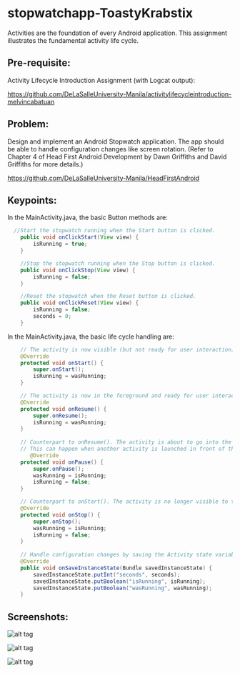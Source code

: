 # stopwatchapp-ToastyKrabstix

Activities are the foundation of every Android application. This assignment illustrates the fundamental activity life cycle.

## Pre-requisite:

Activity Lifecycle Introduction Assignment (with Logcat output):

https://github.com/DeLaSalleUniversity-Manila/activitylifecycleintroduction-melvincabatuan 


## Problem:

Design and implement an Android Stopwatch application. The app should be able to handle configuration changes like screen rotation. (Refer to Chapter 4 of Head First Android Development by Dawn Griffiths and David Griffiths for more details.)    

https://github.com/DeLaSalleUniversity-Manila/HeadFirstAndroid 



## Keypoints:

In the MainActivity.java, the basic Button methods are:

```Java
  //Start the stopwatch running when the Start button is clicked.
    public void onClickStart(View view) {
        isRunning = true;
    }

    //Stop the stopwatch running when the Stop button is clicked.
    public void onClickStop(View view) {
        isRunning = false;
    }

    //Reset the stopwatch when the Reset button is clicked.
    public void onClickReset(View view) {
        isRunning = false;
        seconds = 0;
    }
```


In the MainActivity.java, the basic life cycle handling are:
```Java
    // The activity is now visible (but not ready for user interaction)
    @Override
    protected void onStart() {
        super.onStart();
        isRunning = wasRunning;
    }

    // The activity is now in the foreground and ready for user interaction
    @Override
    protected void onResume() {
        super.onResume();
        isRunning = wasRunning;
    }
    
    // Counterpart to onResume(). The activity is about to go into the background and has stopped interacting with the user. 
    // This can happen when another activity is launched in front of the current activity.
       @Override
    protected void onPause() {
        super.onPause();
        wasRunning = isRunning;
        isRunning = false;
    }

    // Counterpart to onStart(). The activity is no longer visible to the user.
    @Override
    protected void onStop() {
        super.onStop();
        wasRunning = isRunning;
        isRunning = false;
    }
    
    // Handle configuration changes by saving the Activity state variables
    @Override
    public void onSaveInstanceState(Bundle savedInstanceState) {
        savedInstanceState.putInt("seconds", seconds);
        savedInstanceState.putBoolean("isRunning", isRunning);
        savedInstanceState.putBoolean("wasRunning", wasRunning);
    }
```


## Screenshots:

![alt tag](https://github.com/DeLaSalleUniversity-Manila/stopwatchapp-ToastyKrabstix/blob/master/device-2015-10-05-193011.png)

![alt tag](https://github.com/DeLaSalleUniversity-Manila/stopwatchapp-ToastyKrabstix/blob/master/device-2015-10-05-193023.png)

![alt tag](https://github.com/DeLaSalleUniversity-Manila/stopwatchapp-ToastyKrabstix/blob/master/device-2015-10-05-193037.png)
